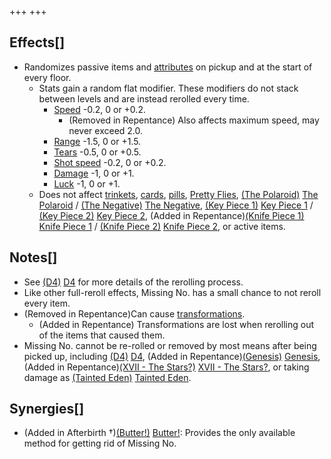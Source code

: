 +++
+++

Effects[]
---------


* Randomizes passive items and [attributes](/wiki/Attribute "Attribute") on pickup and at the start of every floor.
	+ Stats gain a random flat modifier. These modifiers do not stack between levels and are instead rerolled every time.
		- [Speed](/wiki/Speed "Speed") -0.2, 0 or +0.2.
			* (Removed in Repentance) Also affects maximum speed, may never exceed 2.0.
		- [Range](/wiki/Range "Range") -1.5, 0 or +1.5.
		- [Tears](/wiki/Tears "Tears") -0.5, 0 or +0.5.
		- [Shot speed](/wiki/Shot_speed "Shot speed") -0.2, 0 or +0.2.
		- [Damage](/wiki/Damage "Damage") -1, 0 or +1.
		- [Luck](/wiki/Luck "Luck") -1, 0 or +1.
	+ Does not affect [trinkets](/wiki/Trinket "Trinket"), [cards](/wiki/Card "Card"), [pills](/wiki/Pill "Pill"), [Pretty Flies](/wiki/Pretty_Fly "Pretty Fly"), [(The Polaroid)](/wiki/The_Polaroid "The Polaroid") [The Polaroid](/wiki/The_Polaroid "The Polaroid") / [(The Negative)](/wiki/The_Negative "The Negative") [The Negative](/wiki/The_Negative "The Negative"), [(Key Piece 1)](/wiki/Key_Piece_1 "Key Piece 1") [Key Piece 1](/wiki/Key_Piece_1 "Key Piece 1") / [(Key Piece 2)](/wiki/Key_Piece_2 "Key Piece 2") [Key Piece 2](/wiki/Key_Piece_2 "Key Piece 2"), (Added in Repentance)[(Knife Piece 1)](/wiki/Knife_Piece_1 "Knife Piece 1") [Knife Piece 1](/wiki/Knife_Piece_1 "Knife Piece 1") / [(Knife Piece 2)](/wiki/Knife_Piece_2 "Knife Piece 2") [Knife Piece 2](/wiki/Knife_Piece_2 "Knife Piece 2"), or active items.


Notes[]
-------


* See [(D4)](/wiki/D4 "D4") [D4](/wiki/D4 "D4") for more details of the rerolling process.
* Like other full-reroll effects, Missing No. has a small chance to not reroll every item.
* (Removed in Repentance)Can cause [transformations](/wiki/Transformation "Transformation").
	+ (Added in Repentance) Transformations are lost when rerolling out of the items that caused them.
* Missing No. cannot be re-rolled or removed by most means after being picked up, including [(D4)](/wiki/D4 "D4") [D4](/wiki/D4 "D4"), (Added in Repentance)[(Genesis)](/wiki/Genesis "Genesis") [Genesis](/wiki/Genesis "Genesis"), (Added in Repentance)[(XVII - The Stars?)](/wiki/Cards_and_Runes "XVII - The Stars?") [XVII - The Stars?](/wiki/Cards_and_Runes "Cards and Runes"), or taking damage as  [(Tainted Eden)](/wiki/Tainted_Eden "Tainted Eden") [Tainted Eden](/wiki/Tainted_Eden "Tainted Eden").


Synergies[]
-----------


* (Added in Afterbirth †)[(Butter!)](/wiki/Butter! "Butter!") [Butter!](/wiki/Butter! "Butter!"): Provides the only available method for getting rid of Missing No.


